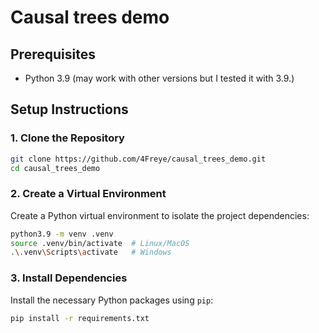 # Causal trees demo

## Prerequisites

- Python 3.9 (may work with other versions but I tested it with 3.9.)

## Setup Instructions

### 1. Clone the Repository
```bash
git clone https://github.com/4Freye/causal_trees_demo.git
cd causal_trees_demo
```

### 2. Create a Virtual Environment
Create a Python virtual environment to isolate the project dependencies:
```bash
python3.9 -m venv .venv
source .venv/bin/activate  # Linux/MacOS
.\.venv\Scripts\activate   # Windows
```

### 3. Install Dependencies
Install the necessary Python packages using `pip`:
```bash
pip install -r requirements.txt
```
